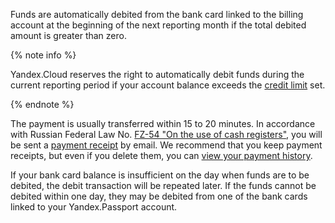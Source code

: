 Funds are automatically debited from the bank card linked to the billing account at the beginning of the next reporting month if the total debited amount is greater than zero.

{% note info %}

Yandex.Cloud reserves the right to automatically debit funds during the current reporting period if your account balance exceeds the [credit limit](../concepts/credit-limit.md) set.

{% endnote %}

The payment is usually transferred within 15 to 20 minutes. In accordance with Russian Federal Law No. [FZ-54 "On the use of cash registers"](http://base.garant.ru/12130951/), you will be sent a [payment receipt](../concepts/individual-bill.md) by email. We recommend that you keep payment receipts, but even if you delete them, you can [view your payment history](../operations/check-bill-history.md).

If your bank card balance is insufficient on the day when funds are to be debited, the debit transaction will be repeated later. If the funds cannot be debited within one day, they may be debited from one of the bank cards linked to your Yandex.Passport account.

